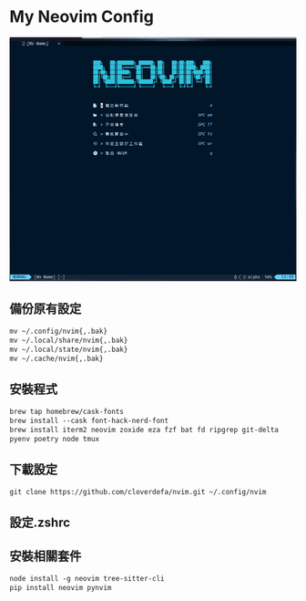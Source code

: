 # My Neovim Config

![image](https://github.com/cloverdefa/nvim/blob/main/cover.jpg)

## 備份原有設定

```Shell
mv ~/.config/nvim{,.bak}
mv ~/.local/share/nvim{,.bak}
mv ~/.local/state/nvim{,.bak}
mv ~/.cache/nvim{,.bak}
```

## 安裝程式

```Shell
brew tap homebrew/cask-fonts
brew install --cask font-hack-nerd-font
brew install iterm2 neovim zoxide eza fzf bat fd ripgrep git-delta pyenv poetry node tmux
```

## 下載設定

```Shell
git clone https://github.com/cloverdefa/nvim.git ~/.config/nvim
```

## 設定.zshrc

## 安裝相關套件

```Shell
node install -g neovim tree-sitter-cli
pip install neovim pynvim
```

